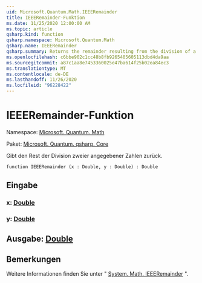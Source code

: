 ```yaml
---
uid: Microsoft.Quantum.Math.IEEERemainder
title: IEEERemainder-Funktion
ms.date: 11/25/2020 12:00:00 AM
ms.topic: article
qsharp.kind: function
qsharp.namespace: Microsoft.Quantum.Math
qsharp.name: IEEERemainder
qsharp.summary: Returns the remainder resulting from the division of a specified number by another specified number.
ms.openlocfilehash: c6bbe902c1cc48b8fb9265405605113dbd4da9aa
ms.sourcegitcommit: a87c1aa8e7453360025e47ba614f25b02ea84ec3
ms.translationtype: MT
ms.contentlocale: de-DE
ms.lasthandoff: 11/26/2020
ms.locfileid: "96228422"
---
```

# <a name="ieeeremainder-function"></a>IEEERemainder-Funktion

Namespace: [Microsoft. Quantum. Math](xref:Microsoft.Quantum.Math)

Paket: [Microsoft. Quantum. qsharp. Core](https://nuget.org/packages/Microsoft.Quantum.QSharp.Core)


Gibt den Rest der Division zweier angegebener Zahlen zurück.

```qsharp
function IEEERemainder (x : Double, y : Double) : Double
```


## <a name="input"></a>Eingabe

### <a name="x--double"></a>x: [Double](xref:microsoft.quantum.lang-ref.double)




### <a name="y--double"></a>y: [Double](xref:microsoft.quantum.lang-ref.double)





## <a name="output--double"></a>Ausgabe: [Double](xref:microsoft.quantum.lang-ref.double)



## <a name="remarks"></a>Bemerkungen

Weitere Informationen finden Sie unter " [System. Math. IEEERemainder](https://docs.microsoft.com/dotnet/api/system.math.ieeeremainder) ".